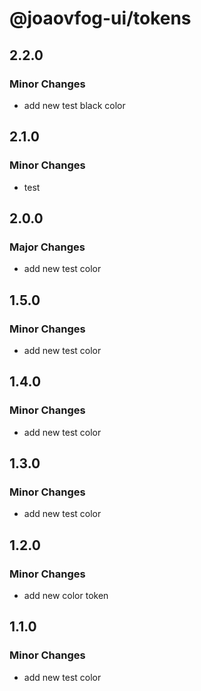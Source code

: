 # @joaovfog-ui/tokens

## 2.2.0

### Minor Changes

- add new test black color

## 2.1.0

### Minor Changes

- test

## 2.0.0

### Major Changes

- add new test color

## 1.5.0

### Minor Changes

- add new test color

## 1.4.0

### Minor Changes

- add new test color

## 1.3.0

### Minor Changes

- add new test color

## 1.2.0

### Minor Changes

- add new color token

## 1.1.0

### Minor Changes

- add new test color
